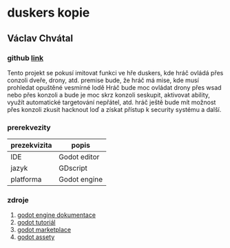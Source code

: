 ﻿# duskers kopie
## Václav Chvátal
### github [link](https://github.com/ventross1/hra-projekt)
Tento projekt se pokusí imitovat funkci ve hře duskers, kde hráč ovládá přes conzoli dveře, drony, atd. premise bude, že hráč má mise, kde musí prohledat opuštěné vesmírné lodě
Hráč bude moc ovládat drony přes wsad nebo přes konzoli a bude je moc skrz konzoli seskupit, aktivovat ability, využít automatické targetování nepřátel, atd. hráč ještě bude mít možnost přes konzoli zkusit hacknout loď a získat přístup k security systému a další.
### prerekvezity
| prezekvizita |	popis |
|--------------|----------|
|IDE|Godot editor|
|jazyk|GDscript|
|platforma|Godot engine|
### zdroje
1. [godot engine dokumentace](https://docs.godotengine.org/en/stable/index.html)
2. [godot tutoriál](https://www.youtube.com/@Brackeys/videos)
3. [godot marketplace](https://godotmarketplace.com/)
4. [godot assety](https://godotengine.org/asset-library/asset)
